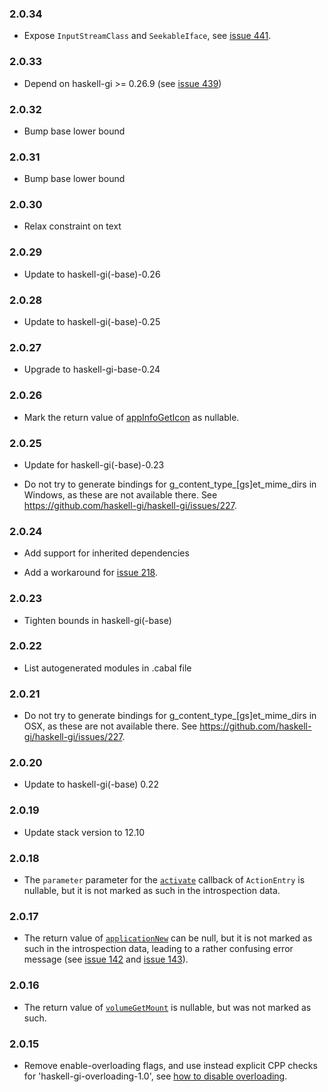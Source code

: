 ### 2.0.34

+ Expose `InputStreamClass` and `SeekableIface`, see [issue 441](https://github.com/haskell-gi/haskell-gi/issues/441).

### 2.0.33

+ Depend on haskell-gi >= 0.26.9 (see [issue 439](https://github.com/haskell-gi/haskell-gi/issues/439))

### 2.0.32

+ Bump base lower bound

### 2.0.31

+ Bump base lower bound

### 2.0.30

+ Relax constraint on text

### 2.0.29

+ Update to haskell-gi(-base)-0.26

### 2.0.28

+ Update to haskell-gi(-base)-0.25

### 2.0.27

+ Upgrade to haskell-gi-base-0.24

### 2.0.26

+ Mark the return value of [appInfoGetIcon](https://hackage.haskell.org/package/gi-gio/docs/GI-Gio-Interfaces-AppInfo.html#v:appInfoGetIcon) as nullable.

### 2.0.25

+ Update for haskell-gi(-base)-0.23

+ Do not try to generate bindings for g_content_type_[gs]et_mime_dirs in Windows, as these are not available there. See https://github.com/haskell-gi/haskell-gi/issues/227.

### 2.0.24

+ Add support for inherited dependencies

+ Add a workaround for [issue 218](https://github.com/haskell-gi/haskell-gi/issues/218).

### 2.0.23

+ Tighten bounds in haskell-gi(-base)

### 2.0.22

+ List autogenerated modules in .cabal file

### 2.0.21

+ Do not try to generate bindings for g_content_type_[gs]et_mime_dirs in OSX, as these are not available there. See https://github.com/haskell-gi/haskell-gi/issues/227.

### 2.0.20

+ Update to haskell-gi(-base) 0.22

### 2.0.19

+ Update stack version to 12.10

### 2.0.18

+ The `parameter` parameter for the [`activate`](https://hackage.haskell.org/package/gi-gio-2.0.18/docs/GI-Gio-Callbacks.html#t:ActionEntryActivateFieldCallback) callback of `ActionEntry` is nullable, but it is not marked as such in the introspection data.

### 2.0.17

+ The return value of [`applicationNew`](https://hackage.haskell.org/package/gi-gio/docs/GI-Gio-Objects-Application.html#v:applicationNew) can be null, but it is not marked as such in the introspection data, leading to a rather confusing error message (see [issue 142](https://github.com/haskell-gi/haskell-gi/issues/142) and [issue 143](https://github.com/haskell-gi/haskell-gi/issues/143)).

### 2.0.16

+ The return value of [`volumeGetMount`](https://hackage.haskell.org/package/gi-gio/docs/GI-Gio-Interfaces-Volume.html#v:volumeGetMount) is nullable, but was not marked as such.

### 2.0.15

+ Remove enable-overloading flags, and use instead explicit CPP checks for 'haskell-gi-overloading-1.0', see [how to disable overloading](https://github.com/haskell-gi/haskell-gi/wiki/Overloading\#disabling-overloading).

